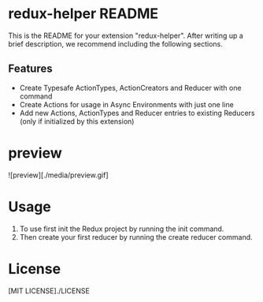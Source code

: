 # redux-helper README

This is the README for your extension "redux-helper". After writing up a brief description, we recommend including the following sections.

## Features
* Create Typesafe ActionTypes, ActionCreators and Reducer with one command
* Create Actions for usage in Async Environments with just one line
* Add new Actions, ActionTypes and Reducer entries to existing Reducers (only if initialized by this extension)
# preview
![preview][./media/preview.gif]

# Usage
1. To use first init the Redux project by running the init command.
2. Then create your first reducer by running the create reducer command.

# License

[MIT LICENSE]./LICENSE


